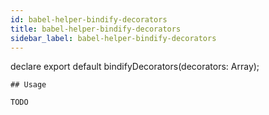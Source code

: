 ```yaml
---
id: babel-helper-bindify-decorators
title: babel-helper-bindify-decorators
sidebar_label: babel-helper-bindify-decorators
---
```


declare export default bindifyDecorators(decorators: Array<NodePath>);
```
## Usage

TODO

